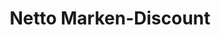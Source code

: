 ---
title: "Netto Marken-Discount"
url: /moerfelden-walldorf/netto-marken-discount/
shop: Supermarkt
---
